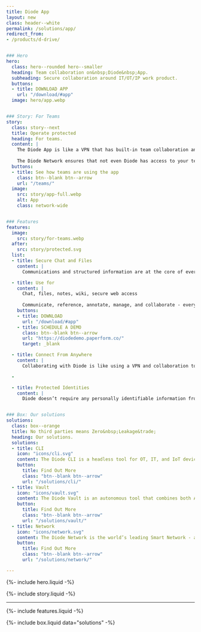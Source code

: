 ```yaml
---
title: Diode App
layout: new
class: header--white
permalink: /solutions/app/
redirect_from:
- /products/d-drive/


### Hero
hero:
  class: hero--rounded hero--smaller
  heading: Team collaboration on&nbsp;Diode&nbsp;App.
  subheading: Secure collaboration around IT/OT/IP work product.
  buttons:
  - title: DOWNLOAD APP
    url: "/download/#app"
  image: hero/app.webp


### Story: For Teams
story:
  class: story--next
  title: Operate protected
  heading: For teams.
  content: |
    The Diode App is like a VPN that has built-in team collaboration and asset management features. It is a decentralized “local first” solution that doesn’t rely on third party servers - your team will be operating in one of the most protected environments possible.
  
    The Diode Network ensures that not even Diode has access to your team’s communications, information, or activity.
  buttons:
  - title: See how teams are using the app
    class: btn--blank btn--arrow
    url: "/teams/"
  image:
    src: story/app-full.webp
    alt: App
    class: network-wide


### Features
features:
  image:
    src: story/for-teams.webp
  after:
    src: story/protected.svg
  list:
  - title: Secure Chat and Files
    content: |
      Communications and structured information are at the core of everything teams do.  That’s why we built direct messaging, group chat, and file syncing into the core of the Diode App.All capabilities are fully end-to-end encrypted, ensuring that your team operates at only the highest security level available. 

  - title: Use for
    content: |
      Chat, files, notes, wiki, secure web access
  
      Communicate, reference, annotate, manage, and collaborate - everything a team working with real world IT, OT, or web assets requires.
    buttons:
    - title: DOWNLOAD
      url: "/download/#app"
    - title: SCHEDULE A DEMO
      class: btn--blank btn--arrow
      url: "https://diodedemo.paperform.co/"
      target: _blank

  - title: Connect From Anywhere
    content: |
      Collaborating with Diode is like using a VPN and collaboration tool built in one.  This allows your team to connect from anywhere in the world. And, if they happen to be in the same office, their devices direct-connect to carry on the conversation without even touching the Internet.

  -

  - title: Protected Identities
    content: |
      Diode doesn’t require any personally identifiable information from you or your team to sign up and get going - all a Diode account requires is a pseudo anonymous username. Whether your team members use a single device or multiple linked devices, they can all be managed via self-custody credentials that are never stored on a server. 


### Box: Our solutions
solutions:
  class: box--orange
  title: No third parties means Zero&nbsp;Leakage&trade;
  heading: Our solutions.
  solutions:
  - title: CLI
    icon: "icons/cli.svg"
    content: The Diode CLI is a headless tool for OT, IT, and IoT devices. It can be used stand-alone to secure autonomous systems, and/or in concert with team members using the Diode App.
    button:
      title: Find Out More
      class: "btn--blank btn--arrow"
      url: "/solutions/cli/"
  - title: Vault
    icon: "icons/vault.svg"
    content: The Diode Vault is an autonomous tool that combines both App and CLI features in a small box or cloud appliance. 24-7 availability, backup, and geo-access for your team and assets.
    button:
      title: Find Out More
      class: "btn--blank btn--arrow"
      url: "/solutions/vault/"
  - title: Network
    icon: "icons/network.svg"
    content: The Diode Network is the world’s leading Smart Network - a new generation of zero trust software defined networks based on hardened blockchain technology. Think ad hoc E2EE perimeters.
    button:
      title: Find Out More
      class: "btn--blank btn--arrow"
      url: "/solutions/network/"

---
```


{%- include hero.liquid -%}

{%- include story.liquid -%}

---

{%- include features.liquid -%}

{%- include box.liquid data="solutions" -%}